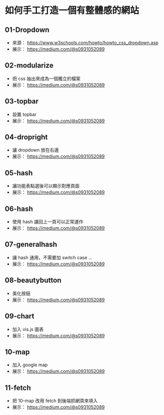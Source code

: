 # 如何手工打造一個有整體感的網站

## 01-Dropdown

* 來源： https://www.w3schools.com/howto/howto_css_dropdown.asp
* 展示： https://medium.com/@s0931052089

## 02-modularize

* 把 css 抽出來成為一個獨立的檔案
* 展示： https://medium.com/@s0931052089

## 03-topbar

* 設置 topbar
* 展示： https://medium.com/@s0931052089

## 04-dropright

* 讓 dropdown 放在右邊
* 展示： https://medium.com/@s0931052089

## 05-hash

* 讓功能表點選後可以顯示對應頁面
* 展示： https://medium.com/@s0931052089

## 06-hash

* 使用 hash 讓回上一頁可以正常運作
* 展示： https://medium.com/@s0931052089

## 07-generalhash

* 讓 hash 通用，不需要加 switch case ...
* 展示： https://medium.com/@s0931052089

## 08-beautybutton

* 美化按鈕
* 展示： https://medium.com/@s0931052089

## 09-chart

* 加入 vis.js 圖表
* 展示： https://medium.com/@s0931052089

## 10-map

* 加入 google map
* 展示： https://medium.com/@s0931052089

## 11-fetch

* 把 10-map 改用 fetch 到後端抓網頁來填入
* 展示： https://medium.com/@s0931052089

